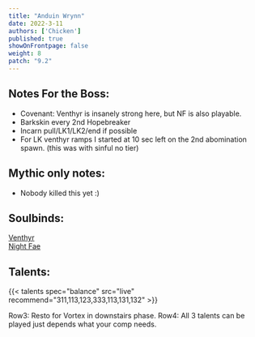 ```yaml
---
title: "Anduin Wrynn"
date: 2022-3-11
authors: ['Chicken']
published: true
showOnFrontpage: false
weight: 8
patch: "9.2"
---
```



## Notes For the Boss:
- Covenant: Venthyr is insanely strong here, but NF is also playable. 
- Barkskin every 2nd Hopebreaker
- Incarn pull/LK1/LK2/end if possible
- For LK venthyr ramps I started at 10 sec left on the 2nd abomination spawn. (this was with sinful no tier)

## Mythic only notes:
- Nobody killed this yet :)

## Soulbinds:
[Venthyr](https://ptr.wowhead.com/soulbind-calc/venthyr/theotar-the-mad-duke/druid/AwCWb74CBTUgCBU1yggSBTWHCCUy5AojBTJJCBV2AAg1Mj8I)
<br>[Night Fae](https://ptr.wowhead.com/soulbind-calc/night-fae/niya/druid/AwCW5b4CBTXKCCU1IAgTBTXGCBUy5AglMuIIIhUySQgldgAI)


## Talents:

{{< talents spec="balance" src="live" recommend="311,113,123,333,113,131,132" >}}

Row3: Resto for Vortex in downstairs phase.
Row4: All 3 talents can be played just depends what your comp needs.
